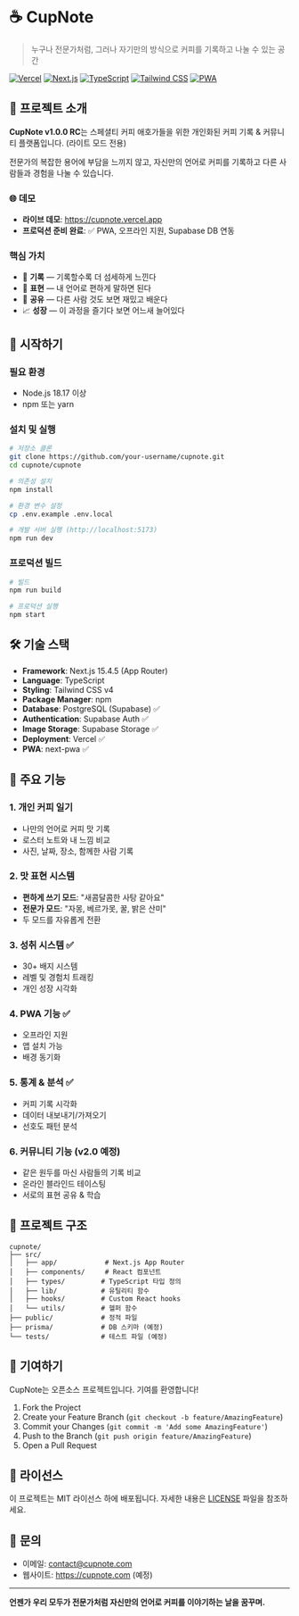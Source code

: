 # ☕ CupNote

> 누구나 전문가처럼, 그러나 자기만의 방식으로 커피를 기록하고 나눌 수 있는 공간

[![Vercel](https://vercelbadges.com/cupnote.vercel.app)](https://cupnote.vercel.app)
[![Next.js](https://img.shields.io/badge/Next.js-15.4.5-black)](https://nextjs.org/)
[![TypeScript](https://img.shields.io/badge/TypeScript-5.0-blue)](https://www.typescriptlang.org/)
[![Tailwind CSS](https://img.shields.io/badge/Tailwind_CSS-4.0-38B2AC)](https://tailwindcss.com/)
[![PWA](https://img.shields.io/badge/PWA-enabled-success)](https://web.dev/progressive-web-apps/)

## 🎯 프로젝트 소개

**CupNote v1.0.0 RC**는 스페셜티 커피 애호가들을 위한 개인화된 커피 기록 & 커뮤니티 플랫폼입니다. (라이트 모드 전용)

전문가의 복잡한 용어에 부담을 느끼지 않고, 자신만의 언어로 커피를 기록하고 다른 사람들과 경험을 나눌 수 있습니다.

### 🌐 데모
- **라이브 데모**: https://cupnote.vercel.app
- **프로덕션 준비 완료**: ✅ PWA, 오프라인 지원, Supabase DB 연동

### 핵심 가치

- 🌱 **기록** — 기록할수록 더 섬세하게 느낀다
- 💬 **표현** — 내 언어로 편하게 말하면 된다
- 🤝 **공유** — 다른 사람 것도 보면 재밌고 배운다
- 📈 **성장** — 이 과정을 즐기다 보면 어느새 늘어있다

## 🚀 시작하기

### 필요 환경

- Node.js 18.17 이상
- npm 또는 yarn

### 설치 및 실행

```bash
# 저장소 클론
git clone https://github.com/your-username/cupnote.git
cd cupnote/cupnote

# 의존성 설치
npm install

# 환경 변수 설정
cp .env.example .env.local

# 개발 서버 실행 (http://localhost:5173)
npm run dev
```

### 프로덕션 빌드

```bash
# 빌드
npm run build

# 프로덕션 실행
npm start
```

## 🛠 기술 스택

- **Framework**: Next.js 15.4.5 (App Router)
- **Language**: TypeScript
- **Styling**: Tailwind CSS v4
- **Package Manager**: npm
- **Database**: PostgreSQL (Supabase) ✅
- **Authentication**: Supabase Auth ✅
- **Image Storage**: Supabase Storage ✅
- **Deployment**: Vercel ✅
- **PWA**: next-pwa ✅

## 📱 주요 기능

### 1. 개인 커피 일기

- 나만의 언어로 커피 맛 기록
- 로스터 노트와 내 느낌 비교
- 사진, 날짜, 장소, 함께한 사람 기록

### 2. 맛 표현 시스템

- **편하게 쓰기 모드**: "새콤달콤한 사탕 같아요"
- **전문가 모드**: "자몽, 베르가못, 꿀, 밝은 산미"
- 두 모드를 자유롭게 전환

### 3. 성취 시스템 ✅

- 30+ 배지 시스템
- 레벨 및 경험치 트래킹
- 개인 성장 시각화

### 4. PWA 기능 ✅

- 오프라인 지원
- 앱 설치 가능
- 배경 동기화

### 5. 통계 & 분석 ✅

- 커피 기록 시각화
- 데이터 내보내기/가져오기
- 선호도 패턴 분석

### 6. 커뮤니티 기능 (v2.0 예정)

- 같은 원두를 마신 사람들의 기록 비교
- 온라인 블라인드 테이스팅
- 서로의 표현 공유 & 학습

## 📂 프로젝트 구조

```
cupnote/
├── src/
│   ├── app/            # Next.js App Router
│   ├── components/     # React 컴포넌트
│   ├── types/         # TypeScript 타입 정의
│   ├── lib/           # 유틸리티 함수
│   ├── hooks/         # Custom React hooks
│   └── utils/         # 헬퍼 함수
├── public/            # 정적 파일
├── prisma/            # DB 스키마 (예정)
└── tests/             # 테스트 파일 (예정)
```

## 🤝 기여하기

CupNote는 오픈소스 프로젝트입니다. 기여를 환영합니다!

1. Fork the Project
2. Create your Feature Branch (`git checkout -b feature/AmazingFeature`)
3. Commit your Changes (`git commit -m 'Add some AmazingFeature'`)
4. Push to the Branch (`git push origin feature/AmazingFeature`)
5. Open a Pull Request

## 📝 라이선스

이 프로젝트는 MIT 라이선스 하에 배포됩니다. 자세한 내용은 [LICENSE](LICENSE) 파일을 참조하세요.

## 📧 문의

- 이메일: contact@cupnote.com
- 웹사이트: https://cupnote.com (예정)

---

**언젠가 우리 모두가 전문가처럼 자신만의 언어로 커피를 이야기하는 날을 꿈꾸며.**
